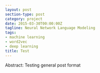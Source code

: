 ```yaml
---
layout: post
section-type: post
category: project
date: 2015-03-30T00:00:00Z
tagline: Neural Network Language Modeling 
tags:
- machine learning
- word2vec
- deep learning
title: Test 
---
```



Abstract:
Testing general post format
